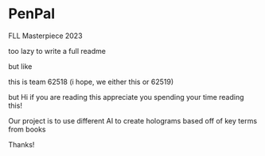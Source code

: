 # PenPal
FLL Masterpiece 2023

too lazy to write a full readme

but like

this is team 62518 (i hope, we either this or 62519)

but Hi if you are reading this appreciate you spending your time reading this!

Our project is to use different AI to create holograms based off of key terms from books

Thanks!
